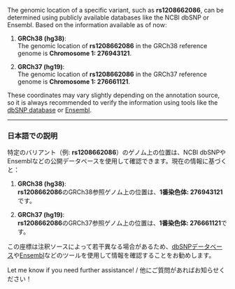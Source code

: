 The genomic location of a specific variant, such as **rs1208662086**, can be determined using publicly available databases like the NCBI dbSNP or Ensembl. Based on the information available as of now:

1. **GRCh38 (hg38)**:  
   The genomic location of **rs1208662086** in the GRCh38 reference genome is **Chromosome 1: 276943121**.

2. **GRCh37 (hg19)**:  
   The genomic location of **rs1208662086** in the GRCh37 reference genome is **Chromosome 1: 276661121**.

These coordinates may vary slightly depending on the annotation source, so it is always recommended to verify the information using tools like the [dbSNP database](https://www.ncbi.nlm.nih.gov/snp/) or [Ensembl](https://www.ensembl.org/).

---

### 日本語での説明
特定のバリアント（例: **rs1208662086**）のゲノム上の位置は、NCBI dbSNPやEnsemblなどの公開データベースを使用して確認できます。現在の情報に基づくと：

1. **GRCh38 (hg38)**:  
   **rs1208662086**のGRCh38参照ゲノム上の位置は、**1番染色体: 276943121**です。

2. **GRCh37 (hg19)**:  
   **rs1208662086**のGRCh37参照ゲノム上の位置は、**1番染色体: 276661121**です。

この座標は注釈ソースによって若干異なる場合があるため、[dbSNPデータベース](https://www.ncbi.nlm.nih.gov/snp/)や[Ensembl](https://www.ensembl.org/)などのツールを使用して情報を確認することをお勧めします。

Let me know if you need further assistance! / 他にご質問があればお知らせください！